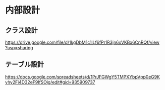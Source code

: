 # 内部設計

## クラス設計
https://drive.google.com/file/d/1kgDbM1c1lLf6fPr1R3jn6xVKBx6CnRQf/view?usp=sharing
## テーブル設計
https://docs.google.com/spreadsheets/d/1PrJFGWgY5TMPXYbpVpp0eG9Kvhy2Fi4D32eF9IfSOig/edit#gid=935909737
